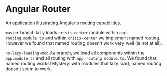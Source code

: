 # Angular Router
An application illustrating Angular's routing capabilities.

`master` branch lazy loads `crisis-center` module within `app-routing.module.ts` and within `crisis-center` we implement named routing. However we found that named routing doesn't work very well (ie not at all).

`no-lazy-loading-module` branch, we load all components within the `app.module.ts` and all routing with `app-routing.module.ts`. We found that named routing works!  Mystery: with modules that lazy load, named routing doesn't seem to work.
